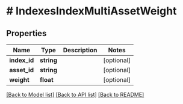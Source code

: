 # # IndexesIndexMultiAssetWeight

## Properties

Name | Type | Description | Notes
------------ | ------------- | ------------- | -------------
**index_id** | **string** |  | [optional]
**asset_id** | **string** |  | [optional]
**weight** | **float** |  | [optional]

[[Back to Model list]](../../README.md#models) [[Back to API list]](../../README.md#endpoints) [[Back to README]](../../README.md)
